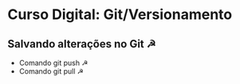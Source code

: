 # Curso Digital: Git/Versionamento

## Salvando alterações no Git ☭ 

* Comando git push ☭
* Comando git pull ☭
